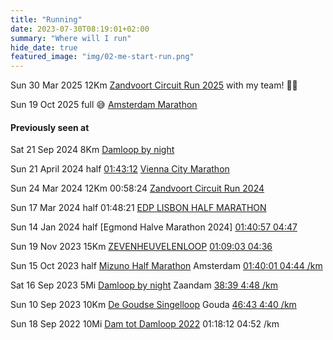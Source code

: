 ```yaml
---
title: "Running"
date: 2023-07-30T08:19:01+02:00
summary: "Where will I run"
hide_date: true
featured_image: "img/02-me-start-run.png"
---
```


Sun 30 Mar 2025 12Km [Zandvoort Circuit Run 2025](https://www.zandvoortcircuitrun.nl/) with my team! 👫👫

Sun 19 Oct 2025 full 😅 [Amsterdam Marathon](https://www.tcsamsterdammarathon.eu/)

#### Previously seen at 

Sat 21 Sep 2024 8Km [Damloop by night](https://www.nndamloop.nl/)

Sun 21 April 2024 half [01:43:12](https://vienna.r.mikatiming.de/2024/detail/HML_HCH8OHST20A/19928) [Vienna City Marathon](https://www.vienna-marathon.com)

Sun 24 Mar 2024 12Km 00:58:24 [Zandvoort Circuit Run 2024](https://results.sporthive.com/events/7174316437847681024/races/488854/bib/4267)

Sun 17 Mar 2024 half 01:48:21 [EDP LISBON HALF MARATHON](https://results.sporthive.com/events/7142907578304137472/races/487965/bib/1307)

Sun 14 Jan 2024 half [Egmond Halve Marathon 2024] [01:40:57 04:47](https://results.sporthive.com/events/7150193505105825792/races/488107/bib/8217)

Sun 19 Nov 2023 15Km [ZEVENHEUVELENLOOP](https://www.nnzevenheuvelenloop.nl)  [01:09:03 04:36](https://results.sporthive.com/events/7127316430828080384/races/487562/bib/16365)

Sun 15 Oct 2023 half [Mizuno Half Marathon](https://www.tcsamsterdammarathon.eu/mizuno-half-marathon) Amsterdam [01:40:01 04:44 /km](https://results.sporthive.com/events/7117550207329210624/races/487270/bib/40158)

Sat 16 Sep 2023 5Mi [Damloop by night](https://www.damloop.com/5-miles) Zaandam [38:39 4:48 /km](https://results.sporthive.com/events/7107378500659252480/races/486909/bib/57926)

Sun 10 Sep 2023 10Km [De Goudse Singelloop](https://www.singelloop.nl) Gouda [46:43 4:40 /km](https://www.athlinks.com/event/372410/results/Event/1060668/Course/2400213/Bib/2784)

Sun 18 Sep 2022 10Mi [Dam tot Damloop 2022](https://results.sporthive.com/events/6975382507753810176/races/483256/bib/35104) 01:18:12 04:52 /km